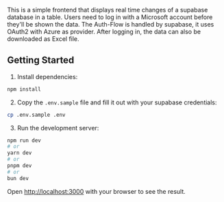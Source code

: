 This is a simple frontend that displays real time changes of a supabase database in a table.
Users need to log in with a Microsoft account before they'll be shown the data.
The Auth-Flow is handled by supabase, it uses OAuth2 with Azure as provider.
After logging in, the data can also be downloaded as Excel file.

## Getting Started

1. Install dependencies:
```bash
npm install
```

2. Copy the `.env.sample` file and fill it out with your supabase credentials:
```bash
cp .env.sample .env
```

3. Run the development server:
```bash
npm run dev
# or
yarn dev
# or
pnpm dev
# or
bun dev
```

Open [http://localhost:3000](http://localhost:3000) with your browser to see the result.